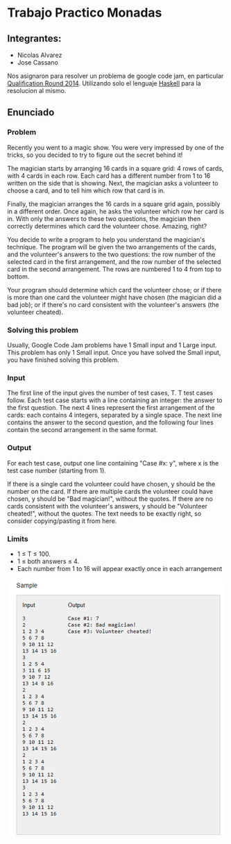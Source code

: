 # Trabajo Practico Monadas

## Integrantes:
- Nicolas Alvarez
- Jose Cassano

Nos asignaron para resolver un problema de google code jam, en particular [Qualification Round 2014](https://code.google.com/codejam/contest/2974486/dashboard). Utilizando solo el lenguaje [Haskell](https://www.haskell.org/) para la resolucion al mismo.

## Enunciado
### Problem
Recently you went to a magic show. You were very impressed by one of the tricks, so you decided to try to figure out the secret behind it!

The magician starts by arranging 16 cards in a square grid: 4 rows of cards, with 4 cards in each row. Each card has a different number from 1 to 16 written on the side that is showing. Next, the magician asks a volunteer to choose a card, and to tell him which row that card is in.

Finally, the magician arranges the 16 cards in a square grid again, possibly in a different order. Once again, he asks the volunteer which row her card is in. With only the answers to these two questions, the magician then correctly determines which card the volunteer chose. Amazing, right?

You decide to write a program to help you understand the magician's technique. The program will be given the two arrangements of the cards, and the volunteer's answers to the two questions: the row number of the selected card in the first arrangement, and the row number of the selected card in the second arrangement. The rows are numbered 1 to 4 from top to bottom.

Your program should determine which card the volunteer chose; or if there is more than one card the volunteer might have chosen (the magician did a bad job); or if there's no card consistent with the volunteer's answers (the volunteer cheated).

### Solving this problem
Usually, Google Code Jam problems have 1 Small input and 1 Large input. This problem has only 1 Small input. Once you have solved the Small input, you have finished solving this problem.

### Input
The first line of the input gives the number of test cases, T. T test cases follow. Each test case starts with a line containing an integer: the answer to the first question. The next 4 lines represent the first arrangement of the cards: each contains 4 integers, separated by a single space. The next line contains the answer to the second question, and the following four lines contain the second arrangement in the same format.

### Output
For each test case, output one line containing "Case #x: y", where x is the test case number (starting from 1).

If there is a single card the volunteer could have chosen, y should be the number on the card. If there are multiple cards the volunteer could have chosen, y should be "Bad magician!", without the quotes. If there are no cards consistent with the volunteer's answers, y should be "Volunteer cheated!", without the quotes. The text needs to be exactly right, so consider copying/pasting it from here.

### Limits
- 1 ≤ T ≤ 100.
- 1 ≤ both answers ≤ 4.
- Each number from 1 to 16 will appear exactly once in each arrangement

<p align="center">
  <img src="./example.png" />
</p>
